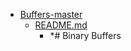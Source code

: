 - <a href = "E:\Node_projects\Node_Way\Education\Timur_Video_Node.js\part_8\Buffers-master\cat.Buffers-master\dir.Buffers-master.md">Buffers-master</a>
    - <a href = "E:\Node_projects\Node_Way\Education\Timur_Video_Node.js\part_8\Buffers-master\README.md">README.md</a>
        - *# Binary Buffers
